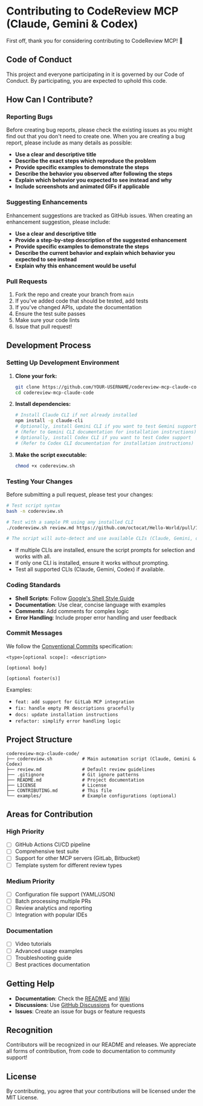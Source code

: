 # Contributing to CodeReview MCP (Claude, Gemini & Codex)

First off, thank you for considering contributing to CodeReview MCP! 🎉

## Code of Conduct

This project and everyone participating in it is governed by our Code of Conduct. By participating, you are expected to uphold this code.

## How Can I Contribute?

### Reporting Bugs

Before creating bug reports, please check the existing issues as you might find out that you don't need to create one. When you are creating a bug report, please include as many details as possible:

- **Use a clear and descriptive title**
- **Describe the exact steps which reproduce the problem**
- **Provide specific examples to demonstrate the steps**
- **Describe the behavior you observed after following the steps**
- **Explain which behavior you expected to see instead and why**
- **Include screenshots and animated GIFs if applicable**

### Suggesting Enhancements

Enhancement suggestions are tracked as GitHub issues. When creating an enhancement suggestion, please include:

- **Use a clear and descriptive title**
- **Provide a step-by-step description of the suggested enhancement**
- **Provide specific examples to demonstrate the steps**
- **Describe the current behavior and explain which behavior you expected to see instead**
- **Explain why this enhancement would be useful**

### Pull Requests

1. Fork the repo and create your branch from `main`
2. If you've added code that should be tested, add tests
3. If you've changed APIs, update the documentation
4. Ensure the test suite passes
5. Make sure your code lints
6. Issue that pull request!

## Development Process

### Setting Up Development Environment

1. **Clone your fork:**
   ```bash
   git clone https://github.com/YOUR-USERNAME/codereview-mcp-claude-code.git
   cd codereview-mcp-claude-code
   ```

2. **Install dependencies:**
   ```bash
   # Install Claude CLI if not already installed
   npm install -g claude-cli
   # Optionally, install Gemini CLI if you want to test Gemini support
   # (Refer to Gemini CLI documentation for installation instructions)
   # Optionally, install Codex CLI if you want to test Codex support
   # (Refer to Codex CLI documentation for installation instructions)
   ```

3. **Make the script executable:**
   ```bash
   chmod +x codereview.sh
   ```

### Testing Your Changes

Before submitting a pull request, please test your changes:

```bash
# Test script syntax
bash -n codereview.sh

# Test with a sample PR using any installed CLI
./codereview.sh review.md https://github.com/octocat/Hello-World/pull/1

# The script will auto-detect and use available CLIs (Claude, Gemini, or Codex)
```

- If multiple CLIs are installed, ensure the script prompts for selection and works with all.
- If only one CLI is installed, ensure it works without prompting.
- Test all supported CLIs (Claude, Gemini, Codex) if available.

### Coding Standards

- **Shell Scripts**: Follow [Google's Shell Style Guide](https://google.github.io/styleguide/shellguide.html)
- **Documentation**: Use clear, concise language with examples
- **Comments**: Add comments for complex logic
- **Error Handling**: Include proper error handling and user feedback

### Commit Messages

We follow the [Conventional Commits](https://www.conventionalcommits.org/) specification:

```
<type>[optional scope]: <description>

[optional body]

[optional footer(s)]
```

Examples:
- `feat: add support for GitLab MCP integration`
- `fix: handle empty PR descriptions gracefully`
- `docs: update installation instructions`
- `refactor: simplify error handling logic`

## Project Structure

```
codereview-mcp-claude-code/
├── codereview.sh           # Main automation script (Claude, Gemini & Codex)
├── review.md               # Default review guidelines  
├── .gitignore              # Git ignore patterns
├── README.md               # Project documentation
├── LICENSE                 # License
├── CONTRIBUTING.md         # This file
└── examples/               # Example configurations (optional)
```

## Areas for Contribution

### High Priority
- [ ] GitHub Actions CI/CD pipeline
- [ ] Comprehensive test suite
- [ ] Support for other MCP servers (GitLab, Bitbucket)
- [ ] Template system for different review types

### Medium Priority
- [ ] Configuration file support (YAML/JSON)
- [ ] Batch processing multiple PRs
- [ ] Review analytics and reporting
- [ ] Integration with popular IDEs

### Documentation
- [ ] Video tutorials
- [ ] Advanced usage examples
- [ ] Troubleshooting guide
- [ ] Best practices documentation

## Getting Help

- **Documentation**: Check the [README](README.md) and [Wiki](https://github.com/sychus/codereview-mcp-claude-code/wiki)
- **Discussions**: Use [GitHub Discussions](https://github.com/sychus/codereview-mcp-claude-code/discussions) for questions
- **Issues**: Create an issue for bugs or feature requests

## Recognition

Contributors will be recognized in our README and releases. We appreciate all forms of contribution, from code to documentation to community support!

## License

By contributing, you agree that your contributions will be licensed under the MIT License.
